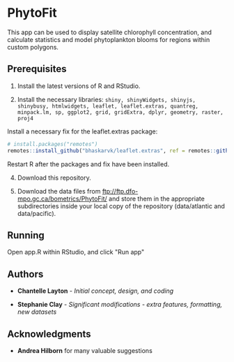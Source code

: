 # PhytoFit

This app can be used to display satellite chlorophyll concentration, and calculate statistics and model phytoplankton blooms for regions within custom polygons.

## Prerequisites

1. Install the latest versions of R and RStudio.

2. Install the necessary libraries:
`shiny, shinyWidgets, shinyjs, shinybusy, htmlwidgets, leaflet, leaflet.extras, quantreg, minpack.lm, sp, ggplot2, grid, gridExtra, dplyr, geometry, raster, proj4`

Install a necessary fix for the leaflet.extras package:
``` r
# install.packages("remotes")
remotes::install_github("bhaskarvk/leaflet.extras", ref = remotes::github_pull("184"))
```

Restart R after the packages and fix have been installed.

4. Download this repository.

5. Download the data files from ftp://ftp.dfo-mpo.gc.ca/bometrics/PhytoFit/ and store them in the appropriate subdirectories inside your local copy of the repository (data/atlantic and data/pacific).


## Running

Open app.R within RStudio, and click "Run app"


## Authors

* **Chantelle Layton** - *Initial concept, design, and coding*

* **Stephanie Clay** - *Significant modifications - extra features, formatting, new datasets*

## Acknowledgments

* **Andrea Hilborn** for many valuable suggestions
